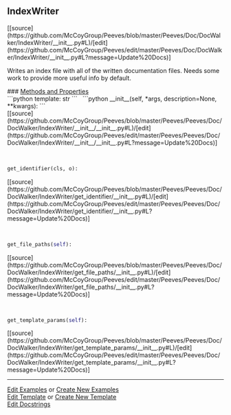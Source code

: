 ## <a id="Peeves.Doc.DocWalker.IndexWriter">IndexWriter</a> 

<div class="docs-source-link" markdown="1">
[[source](https://github.com/McCoyGroup/Peeves/blob/master/Peeves/Doc/DocWalker/IndexWriter/__init__.py#L)/[edit](https://github.com/McCoyGroup/Peeves/edit/master/Peeves/Doc/DocWalker/IndexWriter/__init__.py#L?message=Update%20Docs)]
</div>

Writes an index file with all of the
written documentation files.
Needs some work to provide more useful info by default.







<div class="collapsible-section">
 <div class="collapsible-section collapsible-section-header" markdown="1">
### <a class="collapse-link" data-toggle="collapse" href="#methods" markdown="1"> Methods and Properties</a> <a class="float-right" data-toggle="collapse" href="#methods"><i class="fa fa-chevron-down"></i></a>
 </div>
 <div class="collapsible-section collapsible-section-body collapse show" id="methods" markdown="1">
 ```python
template: str
```
<a id="Peeves.Peeves.Doc.DocWalker.IndexWriter.__init__" class="docs-object-method">&nbsp;</a> 
```python
__init__(self, *args, description=None, **kwargs): 
```
<div class="docs-source-link" markdown="1">
[[source](https://github.com/McCoyGroup/Peeves/blob/master/Peeves/Peeves/Doc/DocWalker/IndexWriter/__init__/__init__.py#L)/[edit](https://github.com/McCoyGroup/Peeves/edit/master/Peeves/Peeves/Doc/DocWalker/IndexWriter/__init__/__init__.py#L?message=Update%20Docs)]
</div>


<a id="Peeves.Peeves.Doc.DocWalker.IndexWriter.get_identifier" class="docs-object-method">&nbsp;</a> 
```python
get_identifier(cls, o): 
```
<div class="docs-source-link" markdown="1">
[[source](https://github.com/McCoyGroup/Peeves/blob/master/Peeves/Peeves/Doc/DocWalker/IndexWriter/get_identifier/__init__.py#L)/[edit](https://github.com/McCoyGroup/Peeves/edit/master/Peeves/Peeves/Doc/DocWalker/IndexWriter/get_identifier/__init__.py#L?message=Update%20Docs)]
</div>


<a id="Peeves.Peeves.Doc.DocWalker.IndexWriter.get_file_paths" class="docs-object-method">&nbsp;</a> 
```python
get_file_paths(self): 
```
<div class="docs-source-link" markdown="1">
[[source](https://github.com/McCoyGroup/Peeves/blob/master/Peeves/Peeves/Doc/DocWalker/IndexWriter/get_file_paths/__init__.py#L)/[edit](https://github.com/McCoyGroup/Peeves/edit/master/Peeves/Peeves/Doc/DocWalker/IndexWriter/get_file_paths/__init__.py#L?message=Update%20Docs)]
</div>


<a id="Peeves.Peeves.Doc.DocWalker.IndexWriter.get_template_params" class="docs-object-method">&nbsp;</a> 
```python
get_template_params(self): 
```
<div class="docs-source-link" markdown="1">
[[source](https://github.com/McCoyGroup/Peeves/blob/master/Peeves/Peeves/Doc/DocWalker/IndexWriter/get_template_params/__init__.py#L)/[edit](https://github.com/McCoyGroup/Peeves/edit/master/Peeves/Peeves/Doc/DocWalker/IndexWriter/get_template_params/__init__.py#L?message=Update%20Docs)]
</div>
 </div>
</div>











---

[Edit Examples](https://github.com/McCoyGroup/Peeves/edit/gh-pages/ci/examples/Peeves/Doc/DocWalker/IndexWriter.md) or 
[Create New Examples](https://github.com/McCoyGroup/Peeves/new/gh-pages/?filename=ci/examples/Peeves/Doc/DocWalker/IndexWriter.md) <br/>
[Edit Template](https://github.com/McCoyGroup/Peeves/edit/gh-pages/ci/docs/Peeves/Doc/DocWalker/IndexWriter.md) or 
[Create New Template](https://github.com/McCoyGroup/Peeves/new/gh-pages/?filename=ci/docs/templates/Peeves/Doc/DocWalker/IndexWriter.md) <br/>
[Edit Docstrings](https://github.com/McCoyGroup/Peeves/edit/master/Peeves/Doc/DocWalker/IndexWriter/__init__.py#L?message=Update%20Docs)